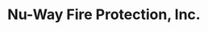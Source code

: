 ---
title: "Nu-Way Fire Protection, Inc."
url: /phoenix/nu-way-fire-protection-inc/
shop: Großhandel
---